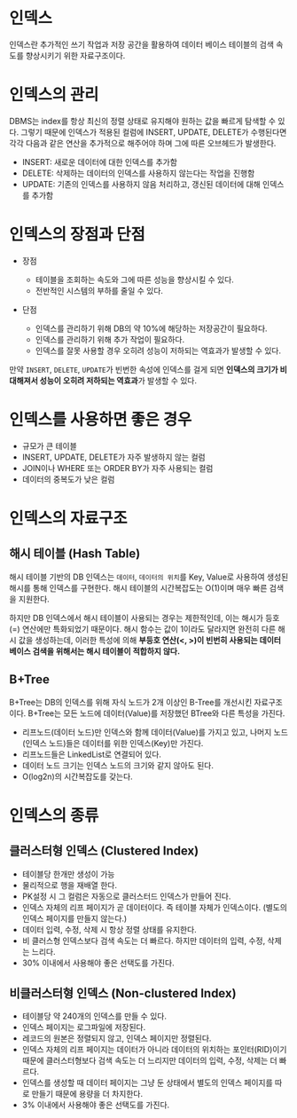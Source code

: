 #  인덱스
인덱스란 추가적인 쓰기 작업과 저장 공간을 활용하여 데이터 베이스 테이블의 검색 속도를 향상시키기 위한 자료구조이다.

# 인덱스의 관리
DBMS는 index를 항상 최신의 정렬 상태로 유지해야 원하는 값을 빠르게 탐색할 수 있다.
그렇기 때문에 인덱스가 적용된 컬럼에 INSERT, UPDATE, DELETE가 수행된다면 각각 다음과 같은 연산을 추가적으로 해주어야 하며 그에 따른 오브헤드가 발생한다.
- INSERT: 새로운 데이터에 대한 인덱스를 추가함
- DELETE: 삭제하는 데이터의 인덱스를 사용하지 않는다는 작업을 진행함
- UPDATE: 기존의 인덱스를 사용하지 않음 처리하고, 갱신된 데이터에 대해 인덱스를 추가함

# 인덱스의 장점과 단점
- 장점
  - 테이블을 조회하는 속도와 그에 따른 성능을 향상시킬 수 있다.
  - 전반적인 시스템의 부하를 줄일 수 있다.
  

- 단점
  - 인덱스를 관리하기 위해 DB의 약 10%에 해당하는 저장공간이 필요하다.
  - 인덱스를 관리하기 위해 추가 작업이 필요하다.
  - 인덱스를 잘못 사용할 경우 오히려 성능이 저하되는 역효과가 발생할 수 있다.

만약 `INSERT`, `DELETE`, `UPDATE`가 빈번한 속성에 인덱스를 걸게 되면
**인덱스의 크기가 비대해져서 성능이 오히려 저하되는 역효과**가 발생할 수 있다.

# 인덱스를 사용하면 좋은 경우
- 규모가 큰 테이블
- INSERT, UPDATE, DELETE가 자주 발생하지 않는 컬럼
- JOIN이나 WHERE 또는 ORDER BY가 자주 사용되는 컬럼
- 데이터의 중복도가 낮은 컬럼

# 인덱스의 자료구조

## 해시 테이블 (Hash Table)
해시 테이블 기반의 DB 인덱스는 `데이터`, `데이터의 위치`를 Key, Value로 사용하여 생성된 해시를 통해 인덱스를 구현한다.
해시 테이블의 시간복잡도는 O(1)이며 매우 빠른 검색을 지원한다.

하지만 DB 인덱스에서 해시 테이블이 사용되는 경우는 제한적인데, 이는 해시가 등호(=) 연산에만 특화되었기 때문이다.
해시 함수는 값이 1이라도 달라지면 완전히 다른 해시 값을 생성하는데, 이러한 특성에 의해 **부등호 연산(<, >)이 빈번히 사용되는
데이터 베이스 검색을 위해서는 해시 테이블이 적합하지 않다.**

## B+Tree
B+Tree는 DB의 인덱스를 위해 자식 노드가 2개 이상인 B-Tree를 개선시킨 자료구조이다. B+Tree는 모든 노드에 데이터(Value)를 저장했던 BTree와 다른 특성을 가진다.
- 리프노드(데이터 노드)만 인덱스와 함께 데이터(Value)를 가지고 있고, 나머지 노드(인덱스 노드)들은 데이터를 위한 인덱스(Key)만 가진다.
- 리프노드들은 LinkedList로 연결되어 있다.
- 데이터 노드 크기는 인덱스 노드의 크기와 같지 않아도 된다. 
- O(log2n)의 시간복잡도를 갖는다.

# 인덱스의 종류

## 클러스터형 인덱스 (Clustered Index)
 - 테이블당 한개만 생성이 가능
 - 물리적으로 행을 재배열 한다.
 - PK설정 시 그 컬럼은 자동으로 클러스터드 인덱스가 만들어 진다.
 - 인덱스 자체의 리프 페이지가 곧 데이터이다. 즉 테이블 자체가 인덱스이다. (별도의 인덱스 페이지를 만들지 않는다.)
 - 데이터 입력, 수정, 삭제 시 항상 정렬 상태를 유지한다.
 - 비 클러스형 인덱스보다 검색 속도는 더 빠르다. 하지만 데이터의 입력, 수정, 삭제는 느리다.
 - 30% 이내에서 사용해야 좋은 선택도를 가진다.

## 비클러스터형 인덱스 (Non-clustered Index)
 - 테이블당 약 240개의 인덱스를 만들 수 있다.
 - 인덱스 페이지는 로그파일에 저장된다.
 - 레코드의 원본은 정렬되지 않고, 인덱스 페이지만 정렬된다.
 - 인덱스 자체의 리프 페이지는 데이터가 아니라 데이터의 위치하는 포인터(RID)이기 때문에 클러스터형보다 검색 속도는 더 느리지만 데이터의 입력, 수정, 삭제는 더 빠르다.
 - 인덱스를 생성할 때 데이터 페이지는 그냥 둔 상태에서 별도의 인덱스 페이지를 따로 만들기 때문에 용량을 더 차지한다.
 - 3% 이내에서 사용해야 좋은 선택도를 가진다.
 
